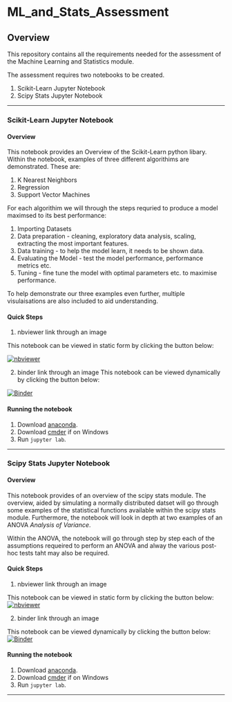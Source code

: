 # ML_and_Stats_Assessment

## Overview

This repository contains all the requirements needed for the assessment of the Machine Learning and Statistics module.

The assessment requires two notebooks to be created.

1. Scikit-Learn Jupyter Notebook
2. Scipy Stats Jupyter Notebook

***

### Scikit-Learn Jupyter Notebook

#### Overview
This notebook provides an Overview of the Scikit-Learn python libary. Within the notebook, examples of three different algorithims are demonstrated. These are:
1. K Nearest Neighbors
2. Regression
3. Support Vector Machines

For each algorithim we will through the steps requried to produce a model maximsed to its best performance:

1. Importing Datasets
2. Data preparation - cleaning, exploratory data analysis, scaling, extracting the most important features.
3. Data training - to help the model learn, it needs to be shown data.
4. Evaluating the Model - test the model performance, performance metrics etc.
5. Tuning - fine tune the model with optimal parameters etc. to maximise performance.

To help demonstrate our three examples even further, multiple visulaisations are also included to aid understanding.

#### Quick Steps
1. nbviewer link through an image

This notebook can be viewed in static form by clicking the button below:

[![nbviewer](https://raw.githubusercontent.com/jupyter/design/master/logos/Badges/nbviewer_badge.svg)](https://nbviewer.jupyter.org/github/conor1982/ML_and_Stats_Assessment/blob/main/scikit-learn.ipynb)

2. binder link through an image
This notebook can be viewed dynamically by clicking the button below:

[![Binder](https://mybinder.org/badge_logo.svg)](https://mybinder.org/v2/gh/conor1982/ML_and_Stats_Assessment/HEAD?filepath=scikit-learn.ipynb)


#### Running the notebook
1. Download [anaconda](https://www.anaconda.com).
2. Download [cmder](https://cmder.net) if on Windows
3. Run `jupyter lab`.

***
### Scipy Stats Jupyter Notebook

#### Overview
This notebook provides of an overview of the scipy stats module. The overview, aided by simulating a normally distributed datset will go through some examples of the statistical functions available within the scipy stats module. Furthermore, the notebook will look in depth at two examples of an ANOVA *Analysis of Variance*.

Within the ANOVA, the notebook will go through step by step each of the assumptions requeired to perform an ANOVA and alway the various post-hoc tests taht may also be required.

#### Quick Steps
1. nbviewer link through an image

This notebook can be viewed in static form by clicking the button below:
[![nbviewer](https://raw.githubusercontent.com/jupyter/design/master/logos/Badges/nbviewer_badge.svg)](https://nbviewer.jupyter.org/github/conor1982/ML_and_Stats_Assessment/blob/main/scipy-stats.ipynb)

2. binder link through an image

This notebook can be viewed dynamically by clicking the button below:
[![Binder](https://mybinder.org/badge_logo.svg)](https://mybinder.org/v2/gh/conor1982/ML_and_Stats_Assessment/HEAD?filepath=scipy-stats.ipynb)


#### Running the notebook
1. Download [anaconda](https://www.anaconda.com).
2. Download [cmder](https://cmder.net) if on Windows
3. Run `jupyter lab`.

***